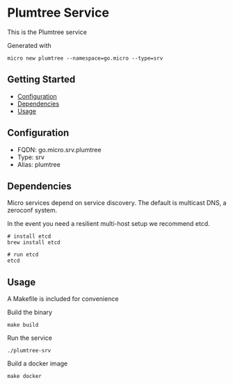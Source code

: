# Plumtree Service

This is the Plumtree service

Generated with

```
micro new plumtree --namespace=go.micro --type=srv
```

## Getting Started

- [Configuration](#configuration)
- [Dependencies](#dependencies)
- [Usage](#usage)

## Configuration

- FQDN: go.micro.srv.plumtree
- Type: srv
- Alias: plumtree

## Dependencies

Micro services depend on service discovery. The default is multicast DNS, a zeroconf system.

In the event you need a resilient multi-host setup we recommend etcd.

```
# install etcd
brew install etcd

# run etcd
etcd
```

## Usage

A Makefile is included for convenience

Build the binary

```
make build
```

Run the service
```
./plumtree-srv
```

Build a docker image
```
make docker
```